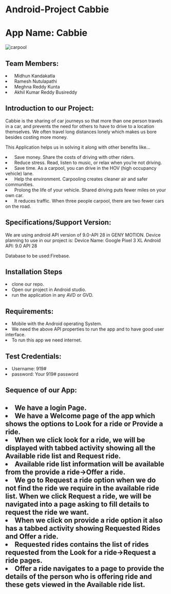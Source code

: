 # Android-Project Cabbie
<h1>App Name: Cabbie</h1>

![carpool](https://user-images.githubusercontent.com/46693473/66250013-12a0f500-e702-11e9-9db6-47790127da46.PNG)


<h2>Team Members:</h2>
  <li>&nbsp  Midhun Kandakatla</li>
  <li>&nbsp  Ramesh Nutulapathi</li>
  <li>&nbsp  Meghna Reddy Kunta</li>
  <li>&nbsp  Akhil Kumar Reddy Busireddy</li>
 <h2> Introduction to our Project:</h2>
<p>Cabbie is the sharing of car journeys so that more than one person travels in a car, and prevents the need for others to have to drive to a location themselves. We often travel long distances lonely which makes us bore besides costing more money.</p>
<p>This Application helps us in solving it along with other benefits like...
  <li>&nbsp  Save money. Share the costs of driving with other riders.</li>
  <li>&nbsp  Reduce stress. Read, listen to music, or relax when you’re not driving.</li>
  <li>&nbsp  Save time. As a carpool, you can drive in the HOV (high occupancy vehicle) lane.</li>
  <li>&nbsp  Help the environment. Carpooling creates cleaner air and safer communities.</li>
  <li>&nbsp  Prolong the life of your vehicle. Shared driving puts fewer miles on your own car.</li>
  <li>&nbsp  It reduces traffic. When three people carpool, there are two fewer cars on the road.</li>
</p>
 <h2>Specifications/Support Version:</h2>

<p>We are using android API version of 9.0-API 28 in GENY MOTION. 
Device planning to use in our project is:
Device Name: Google Pixel 3 XL
Android API: 9.0 API 28
</p>
 Database to be used:Firebase.
 <h2>Installation Steps</h2>

<li>clone our repo.</li>
<li>Open our project in Android studio.</li>
<li>run the application in any AVD or GVD.</li>

<h2>Requirements:</h2>
<li>Mobile with the Android operating System.</li>
<li>We need the above API properties to run the app and to have good user interface.</li>
<li>To run this app we need internet.</li>

<h2>Test Credentials:</h2>

<li>Username: 919# </li>
<li>password: Your 919# password</li>
 
<h2>Sequence of our App:<h2>
 
<li>We have a login Page.</li>
<li>We have a Welcome page of the app which shows the options to Look for a ride or Provide a ride.</li>
<li>When we click look for a ride, we will be displayed with tabbed activity showing all the Available ride list and Request ride.</li>
<li>Available ride list information will be available from the provide a ride->Offer a ride.</li>
<li>We go to Request a ride option when we do not find the ride we require in the available ride list. When we click Request a ride, we  will be navigated into a page asking to fill details to request the ride we want.</li>
<li>When we click on provide a ride option it also has a tabbed activity showing Requested Rides and Offer a ride.</li>
<li>Requested rides contains the list of rides requested from the Look for a ride->Request a ride pages.</li>
<li>Offer a ride navigates to a page to provide the details of the person who is offering ride and these gets viewed in the Available ride list.</li>



